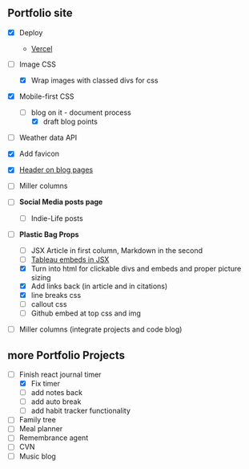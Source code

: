 ## Portfolio site
- [x] Deploy
  - [Vercel](https://portfolio-five-pink.vercel.app)
- [ ] Image CSS
  - [x] Wrap images with classed divs for css
- [x] Mobile-first CSS
  - [ ] blog on it - document process
    - [x] draft blog points
- [ ] Weather data API
- [x] Add favicon
- [x] [Header on blog pages](https://www.youtube.com/watch?v=pY0vWYLDDco)
- [ ] Miller columns

- [ ] **Social Media posts page** 
  - [ ] Indie-Life posts

- [ ] **Plastic Bag Props**
  - [ ] JSX Article in first column, Markdown in the second
  - [ ] [Tableau embeds in JSX](https://stackoverflow.com/questions/34424845/adding-script-tag-to-react-jsx)
  - [x] Turn into html for clickable divs and embeds and proper picture sizing
  - [x] Add links back (in article and in citations)
  - [x] line breaks css
  - [ ] callout css
  - [ ] Github embed at top css and img

- [ ] Miller columns (integrate projects and code blog)
  
## more Portfolio Projects
- [ ] Finish react journal timer
  - [x] Fix timer
  - [ ] add notes back
  - [ ] add auto break
  - [ ] add habit tracker functionality
- [ ] Family tree
- [ ] Meal planner
- [ ] Remembrance agent
- [ ] CVN
- [ ] Music blog